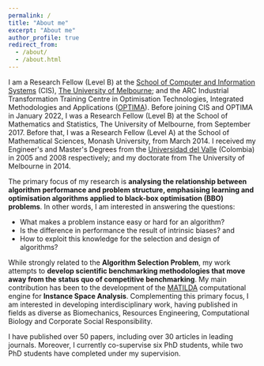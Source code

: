 ```yaml
---
permalink: /
title: "About me"
excerpt: "About me"
author_profile: true
redirect_from: 
  - /about/
  - /about.html
---
```


I am a Research Fellow (Level B) at the [School of Computer and Information Systems](https://cis.unimelb.edu.au/) (CIS), [The University of Melbourne](https://www.unimelb.edu.au/); and the ARC Industrial Transformation Training Centre in Optimisation Technologies, Integrated Methodologies and Applications ([OPTIMA](https://optima.org.au/)). Before joining CIS and OPTIMA in January 2022, I was a Research Fellow (Level B) at the School of Mathematics and Statistics, The University of Melbourne, from September 2017. Before that, I was a Research Fellow (Level A) at the School of Mathematical Sciences, Monash University, from March 2014. I received my Engineer's and Master's Degrees from the [Universidad del Valle](https://www.univalle.edu.co/) (Colombia) in 2005 and 2008 respectively; and my doctorate from The University of Melbourne in 2014.

The primary focus of my research is **analysing the relationship between algorithm performance and problem structure, emphasising learning and optimisation algorithms applied to black-box optimisation (BBO) problems**. In other words, I am interested in answering the questions:

* What makes a problem instance easy or hard for an algorithm?
* Is the difference in performance the result of intrinsic biases? and
* How to exploit this knowledge for the selection and design of algorithms?

While strongly related to the **Algorithm Selection Problem**, my work attempts to **develop scientific benchmarking methodologies that move away from the status quo of competitive benchmarking**. My main contribution has been to the development of the [MATILDA](https://matilda.unimelb.edu.au/matilda/) computational engine for **Instance Space Analysis**. Complementing this primary focus, I am interested in developing interdisciplinary work, having published in fields as diverse as Biomechanics, Resources Engineering, Computational Biology and Corporate Social Responsibility.

I have published over 50 papers, including over 30 articles in leading journals. Moreover, I currently co-supervise six PhD students, while two PhD students have completed under my supervision.
